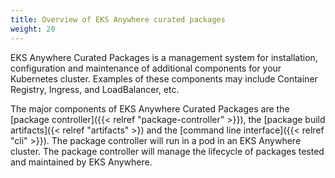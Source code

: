 ```yaml
---
title: Overview of EKS Anywhere curated packages
weight: 20
---
```

EKS Anywhere Curated Packages is a management system for installation, configuration and maintenance of additional components for your Kubernetes cluster. Examples of these components may include Container Registry, Ingress, and LoadBalancer, etc.

The major components of EKS Anywhere Curated Packages are the [package controller]({{< relref "package-controller" >}}), the [package build artifacts]({< relref "artifacts" >}) and the [command line interface]({{< relref "cli" >}}). The package controller will run in a pod in an EKS Anywhere cluster. The package controller will manage the lifecycle of packages tested and maintained by EKS Anywhere.